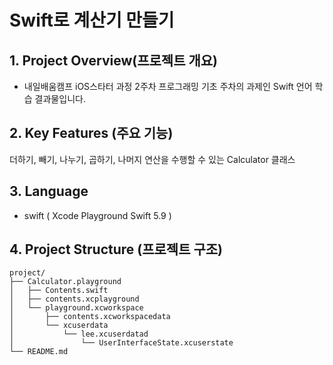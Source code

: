 # Swift로 계산기 만들기

## 1. Project Overview(프로젝트 개요)
- 내일배움캠프 iOS스타터 과정 2주차 프로그래밍 기초 주차의 과제인 Swift 언어 학습 결과물입니다.

## 2. Key Features (주요 기능)
더하기, 빼기, 나누기, 곱하기, 나머지 연산을 수행할 수 있는 Calculator 클래스

## 3. Language
- swift ( Xcode Playground Swift 5.9 )

## 4. Project Structure (프로젝트 구조)
```plaintext
project/
├── Calculator.playground
│   ├── Contents.swift
│   ├── contents.xcplayground
│   └── playground.xcworkspace
│       ├── contents.xcworkspacedata
│       └── xcuserdata
│           └── lee.xcuserdatad
│               └── UserInterfaceState.xcuserstate
└── README.md
```